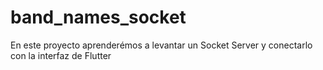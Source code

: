 # band_names_socket

En este proyecto aprenderémos a levantar un Socket Server y conectarlo con la interfaz de Flutter 
